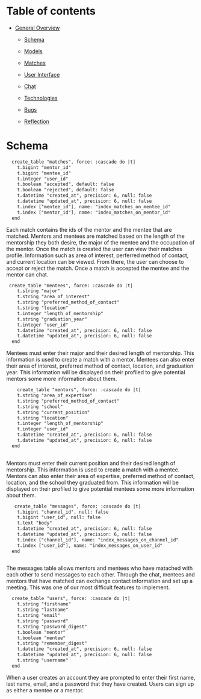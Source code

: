 # Table of contents

* [General Overview](overview.md)
  * [Schema](schema.md)
  * [Models](models.md)
  * [Matches](matches.md)
  * [User Interface](ui.md)
  * [Chat](chat.md)
  * [Technologies](technologies.md)

  * [Bugs](bugs.md)
  * [Reflection](reflection.md)


# Schema

``` xml 
  create_table "matches", force: :cascade do |t|
    t.bigint "mentor_id"
    t.bigint "mentee_id"
    t.integer "user_id"
    t.boolean "accepted", default: false
    t.boolean "rejected", default: false
    t.datetime "created_at", precision: 6, null: false
    t.datetime "updated_at", precision: 6, null: false
    t.index ["mentee_id"], name: "index_matches_on_mentee_id"
    t.index ["mentor_id"], name: "index_matches_on_mentor_id"
  end
```

 Each match contains the ids of the mentor and the mentee that are matched. Mentors and mentees are matched based on the length of the mentorship they both desire, the major of the mentee and the occupation of the mentor. Once the match is created the user can view their matches profile. Information such as area of interest, perferred method of contact, and current location can be viewed. From there, the user can choose to accept or reject the match. Once a match is accepted the mentee and the mentor can chat. 
 
``` xml 
 create_table "mentees", force: :cascade do |t|
    t.string "major"
    t.string "area_of_interest"
    t.string "preferred_method_of_contact"
    t.string "location"
    t.integer "length_of_mentorship"
    t.string "graduation_year"
    t.integer "user_id"
    t.datetime "created_at", precision: 6, null: false
    t.datetime "updated_at", precision: 6, null: false
  end
 ```
 
  Mentees must enter their major and their desired length of mentorship. This information is used to create a match with a mentor. Mentees can also enter their area of interest, preferred method of contact, location, and graduation year. This information will be displayed on their profiled to give potential mentors some more information about them. 
  
``` xml 
    create_table "mentors", force: :cascade do |t|
    t.string "area_of_expertise"
    t.string "preferred_method_of_contact"
    t.string "school"
    t.string "current_position"
    t.string "location"
    t.integer "length_of_mentorship"
    t.integer "user_id"
    t.datetime "created_at", precision: 6, null: false
    t.datetime "updated_at", precision: 6, null: false
  end
  
 ```
   Mentors must enter their current position and their desired length of mentorship. This information is used to create a match with a mentee. Mentors can also enter their area of expertise, preferred method of contact, location, and the school they graduated from. This information will be displayed on their profiled to give potential mentees some more information about them. 
   
``` xml 
   create_table "messages", force: :cascade do |t|
    t.bigint "channel_id", null: false
    t.bigint "user_id", null: false
    t.text "body"
    t.datetime "created_at", precision: 6, null: false
    t.datetime "updated_at", precision: 6, null: false
    t.index ["channel_id"], name: "index_messages_on_channel_id"
    t.index ["user_id"], name: "index_messages_on_user_id"
  end
  
 ```
  The messages table allows mentors and mentees who have matached with each other to send messages to each other. Through the chat, mentees and mentors that have matched can exchange contact information and set up a meeting. This was one of our most difficult features to implement. 
  
``` xml
  create_table "users", force: :cascade do |t|
    t.string "firstname"
    t.string "lastname"
    t.string "email"
    t.string "password"
    t.string "password_digest"
    t.boolean "mentor"
    t.boolean "mentee"
    t.string "remember_digest"
    t.datetime "created_at", precision: 6, null: false
    t.datetime "updated_at", precision: 6, null: false
    t.string "username"
  end
 ```
  When a user creates an account they are prompted to enter their first name, last name, email, and a password that they have created. Users can sign up as either a mentee or a mentor.  

